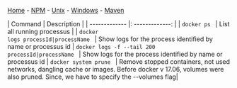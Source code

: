 [Home](../README.md) - [NPM](../docs/npm.md) - [Unix](../docs/unix-commands.md) - [Windows](../docs/windows.md) - [Maven](../docs/maven.md)

| Command |    Description  |
| ------------- |: -------------: |
| <code>docker ps </code> | List all running processus |
| <code>docker logs processId|processName </code> | Show logs for the process identified by name or processus id  |
  <code>docker logs -f --tail 200 processId|processName </code> | Show logs for the process identified by name or processus id |
  <code>docker system prune </code> | Remove stopped containers, not used networks, dangling cache or images. Before docker v 17.06, volumes were also pruned. Since, we have to specify the --volumes flag|
  

